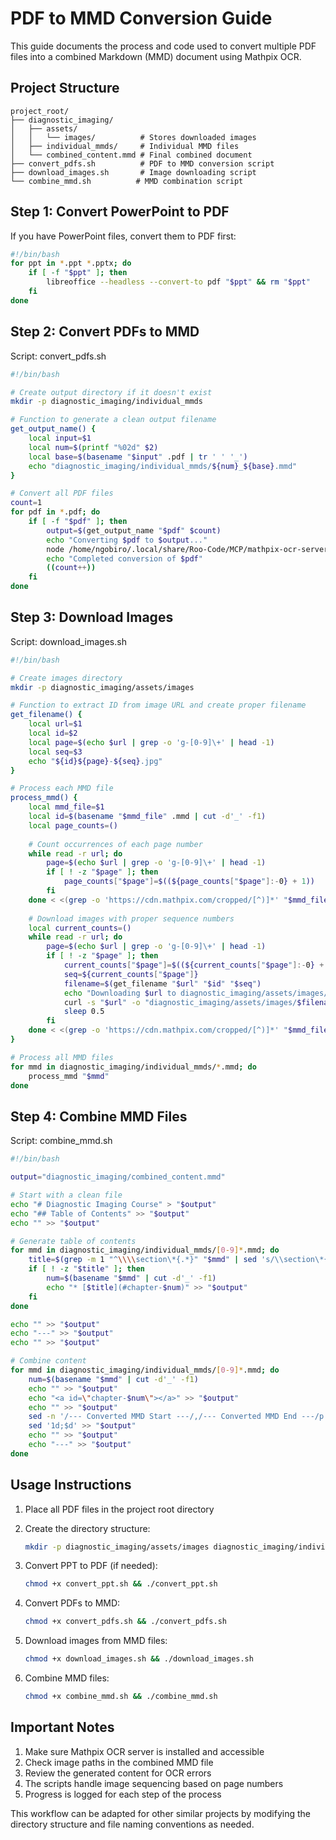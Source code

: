 # PDF to MMD Conversion Guide

This guide documents the process and code used to convert multiple PDF files into a combined Markdown (MMD) document using Mathpix OCR.

## Project Structure
```
project_root/
├── diagnostic_imaging/
│   ├── assets/
│   │   └── images/          # Stores downloaded images
│   ├── individual_mmds/     # Individual MMD files
│   └── combined_content.mmd # Final combined document
├── convert_pdfs.sh          # PDF to MMD conversion script
├── download_images.sh       # Image downloading script
└── combine_mmd.sh          # MMD combination script
```

## Step 1: Convert PowerPoint to PDF
If you have PowerPoint files, convert them to PDF first:
```bash
#!/bin/bash
for ppt in *.ppt *.pptx; do
    if [ -f "$ppt" ]; then
        libreoffice --headless --convert-to pdf "$ppt" && rm "$ppt"
    fi
done
```

## Step 2: Convert PDFs to MMD
Script: convert_pdfs.sh
```bash
#!/bin/bash

# Create output directory if it doesn't exist
mkdir -p diagnostic_imaging/individual_mmds

# Function to generate a clean output filename
get_output_name() {
    local input=$1
    local num=$(printf "%02d" $2)
    local base=$(basename "$input" .pdf | tr ' ' '_')
    echo "diagnostic_imaging/individual_mmds/${num}_${base}.mmd"
}

# Convert all PDF files
count=1
for pdf in *.pdf; do
    if [ -f "$pdf" ]; then
        output=$(get_output_name "$pdf" $count)
        echo "Converting $pdf to $output..."
        node /home/ngobiro/.local/share/Roo-Code/MCP/mathpix-ocr-server/build/index.js "$pdf" > "$output"
        echo "Completed conversion of $pdf"
        ((count++))
    fi
done
```

## Step 3: Download Images
Script: download_images.sh
```bash
#!/bin/bash

# Create images directory
mkdir -p diagnostic_imaging/assets/images

# Function to extract ID from image URL and create proper filename
get_filename() {
    local url=$1
    local id=$2
    local page=$(echo $url | grep -o 'g-[0-9]\+' | head -1)
    local seq=$3
    echo "${id}${page}-${seq}.jpg"
}

# Process each MMD file
process_mmd() {
    local mmd_file=$1
    local id=$(basename "$mmd_file" .mmd | cut -d'_' -f1)
    local page_counts=()
    
    # Count occurrences of each page number
    while read -r url; do
        page=$(echo $url | grep -o 'g-[0-9]\+' | head -1)
        if [ ! -z "$page" ]; then
            page_counts["$page"]=$((${page_counts["$page"]:-0} + 1))
        fi
    done < <(grep -o 'https://cdn.mathpix.com/cropped/[^)]*' "$mmd_file")
    
    # Download images with proper sequence numbers
    local current_counts=()
    while read -r url; do
        page=$(echo $url | grep -o 'g-[0-9]\+' | head -1)
        if [ ! -z "$page" ]; then
            current_counts["$page"]=$((${current_counts["$page"]:-0} + 1))
            seq=${current_counts["$page"]}
            filename=$(get_filename "$url" "$id" "$seq")
            echo "Downloading $url to diagnostic_imaging/assets/images/$filename"
            curl -s "$url" -o "diagnostic_imaging/assets/images/$filename"
            sleep 0.5
        fi
    done < <(grep -o 'https://cdn.mathpix.com/cropped/[^)]*' "$mmd_file")
}

# Process all MMD files
for mmd in diagnostic_imaging/individual_mmds/*.mmd; do
    process_mmd "$mmd"
done
```

## Step 4: Combine MMD Files
Script: combine_mmd.sh
```bash
#!/bin/bash

output="diagnostic_imaging/combined_content.mmd"

# Start with a clean file
echo "# Diagnostic Imaging Course" > "$output"
echo "## Table of Contents" >> "$output"
echo "" >> "$output"

# Generate table of contents
for mmd in diagnostic_imaging/individual_mmds/[0-9]*.mmd; do
    title=$(grep -m 1 "^\\\\section\*{.*}" "$mmd" | sed 's/\\section\*{\(.*\)}/\1/')
    if [ ! -z "$title" ]; then
        num=$(basename "$mmd" | cut -d'_' -f1)
        echo "* [$title](#chapter-$num)" >> "$output"
    fi
done

echo "" >> "$output"
echo "---" >> "$output"
echo "" >> "$output"

# Combine content
for mmd in diagnostic_imaging/individual_mmds/[0-9]*.mmd; do
    num=$(basename "$mmd" | cut -d'_' -f1)
    echo "" >> "$output"
    echo "<a id=\"chapter-$num\"></a>" >> "$output"
    echo "" >> "$output"
    sed -n '/--- Converted MMD Start ---/,/--- Converted MMD End ---/p' "$mmd" | \
    sed '1d;$d' >> "$output"
    echo "" >> "$output"
    echo "---" >> "$output"
done
```

## Usage Instructions

1. Place all PDF files in the project root directory
2. Create the directory structure:
   ```bash
   mkdir -p diagnostic_imaging/assets/images diagnostic_imaging/individual_mmds
   ```

3. Convert PPT to PDF (if needed):
   ```bash
   chmod +x convert_ppt.sh && ./convert_ppt.sh
   ```

4. Convert PDFs to MMD:
   ```bash
   chmod +x convert_pdfs.sh && ./convert_pdfs.sh
   ```

5. Download images from MMD files:
   ```bash
   chmod +x download_images.sh && ./download_images.sh
   ```

6. Combine MMD files:
   ```bash
   chmod +x combine_mmd.sh && ./combine_mmd.sh
   ```

## Important Notes

1. Make sure Mathpix OCR server is installed and accessible
2. Check image paths in the combined MMD file
3. Review the generated content for OCR errors
4. The scripts handle image sequencing based on page numbers
5. Progress is logged for each step of the process

This workflow can be adapted for other similar projects by modifying the directory structure and file naming conventions as needed.